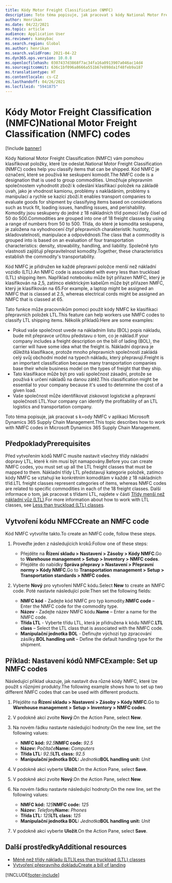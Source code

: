 ```yaml
---
title: Kódy Motor Freight Classification (NMFC)
description: Toto téma popisuje, jak pracovat s kódy National Motor Freight Classification (NMFC) v Microsoft Dynamics 365 Supply Chain Management
author: Henrikan
ms.date: 04/22/2021
ms.topic: article
audience: Application User
ms.reviewer: kamaybac
ms.search.region: Global
ms.author: henrikan
ms.search.validFrom: 2021-04-22
ms.dyn365.ops.version: 10.0.8
ms.openlocfilehash: 0307437d3868f7ac34fa16a0913907a046ac14d4
ms.sourcegitcommit: 636c1bf096a8666a551b67e898da1f48feb9a187
ms.translationtype: HT
ms.contentlocale: cs-CZ
ms.lasthandoff: 04/26/2021
ms.locfileid: "5941875"
---
```

# <a name="national-motor-freight-classification-nmfc-codes"></a><span data-ttu-id="a925a-103">Kódy Motor Freight Classification (NMFC)</span><span class="sxs-lookup"><span data-stu-id="a925a-103">National Motor Freight Classification (NMFC) codes</span></span>

[!include [banner](../includes/banner.md)]

<span data-ttu-id="a925a-104">Kódy National Motor Freight Classification (NMFC) vám pomohou klasifikovat položky, které lze odeslat.</span><span class="sxs-lookup"><span data-stu-id="a925a-104">National Motor Freight Classification (NMFC) codes help you classify items that can be shipped.</span></span> <span data-ttu-id="a925a-105">Kód NMFC je označení, které se používá ke seskupení komodit.</span><span class="sxs-lookup"><span data-stu-id="a925a-105">The NMFC code is a designation that is used to group commodities.</span></span> <span data-ttu-id="a925a-106">Umožňuje přepravním společnostem vyhodnotit zboží k odeslání klasifikací položek na základě úvah, jako je vhodnost kamionu, problémy s nakládáním, problémy s manipulací a rychle se kazící zboží.</span><span class="sxs-lookup"><span data-stu-id="a925a-106">It enables transport companies to evaluate goods for shipment by classifying items based on considerations such as truck fit, loading issues, handling issues, and perishability.</span></span> <span data-ttu-id="a925a-107">Komodity jsou seskupeny do jedné z 18 nákladních tříd pomocí řady čísel od 50 do 500.</span><span class="sxs-lookup"><span data-stu-id="a925a-107">Commodities are grouped into one of 18 freight classes by using a range of numbers from 50 to 500.</span></span> <span data-ttu-id="a925a-108">Třída, do které je komodita seskupena, je založena na vyhodnocení čtyř přepravních charakteristik: hustoty, skladovatelnosti, manipulace a odpovědnosti.</span><span class="sxs-lookup"><span data-stu-id="a925a-108">The class that a commodity is grouped into is based on an evaluation of four transportation characteristics: density, stowability, handling, and liability.</span></span> <span data-ttu-id="a925a-109">Společně tyto vlastnosti zajišťují přepravitelnost komodity.</span><span class="sxs-lookup"><span data-stu-id="a925a-109">Together, these characteristics establish the commodity's transportability.</span></span>

<span data-ttu-id="a925a-110">Kód NMFC je přidružen ke každé přepravní položce menší než nákladní vozidlo (LTL).</span><span class="sxs-lookup"><span data-stu-id="a925a-110">An NMFC code is associated with every less than truckload (LTL) shipping item.</span></span> <span data-ttu-id="a925a-111">Například notebooku může být přiřazen NMFC, který je klasifikován na 2,5, zatímco elektrickým kabelům může být přiřazen NMFC, který je klasifikován na 65.</span><span class="sxs-lookup"><span data-stu-id="a925a-111">For example, a laptop might be assigned an NMFC that is classed at 2.5, whereas electrical cords might be assigned an NMFC that is classed at 65.</span></span>

<span data-ttu-id="a925a-112">Tato funkce může pracovníkům pomoci použít kódy NMFC ke klasifikaci přepravních položek LTL.</span><span class="sxs-lookup"><span data-stu-id="a925a-112">This feature can help workers use NMFC codes to classify LTL shipping items.</span></span> <span data-ttu-id="a925a-113">Několik příkladů:</span><span class="sxs-lookup"><span data-stu-id="a925a-113">Here are some examples:</span></span>

- <span data-ttu-id="a925a-114">Pokud vaše společnost uvede na nákladním listu (BOL) popis nákladu, bude mít přepravce určitou představu o tom, co je náklad.</span><span class="sxs-lookup"><span data-stu-id="a925a-114">If your company includes a freight description on the bill of lading (BOL), the carrier will have some idea what the freight is.</span></span> <span data-ttu-id="a925a-115">Nákladní doprava je důležitá klasifikace, protože mnoho přepravních společností zakládá celý svůj obchodní model na typech nákladu, který přepravují.</span><span class="sxs-lookup"><span data-stu-id="a925a-115">Freight is an important classification because many transportation companies base their whole business model on the types of freight that they ship.</span></span>
- <span data-ttu-id="a925a-116">Tato klasifikace může být pro vaši společnost zásadní, protože se používá k určení nákladů na danou zátěž.</span><span class="sxs-lookup"><span data-stu-id="a925a-116">This classification might be essential to your company because it's used to determine the cost of a given load.</span></span>
- <span data-ttu-id="a925a-117">Vaše společnost může identifikovat ziskovost logistické a přepravní společnosti LTL.</span><span class="sxs-lookup"><span data-stu-id="a925a-117">Your company can identify the profitability of an LTL logistics and transportation company.</span></span>

<span data-ttu-id="a925a-118">Toto téma popisuje, jak pracovat s k=ody NMFC v aplikaci Microsoft Dynamics 365 Supply Chain Management.</span><span class="sxs-lookup"><span data-stu-id="a925a-118">This topic describes how to work with NMFC codes in Microsoft Dynamics 365 Supply Chain Management.</span></span>

## <a name="prerequisites"></a><span data-ttu-id="a925a-119">Předpoklady</span><span class="sxs-lookup"><span data-stu-id="a925a-119">Prerequisites</span></span>

<span data-ttu-id="a925a-120">Před vytvořením kódů NMFC musíte nastavit všechny třídy nákladní dopravy LTL, které k nim musí být namapovány.</span><span class="sxs-lookup"><span data-stu-id="a925a-120">Before you can create NMFC codes, you must set up all the LTL freight classes that must be mapped to them.</span></span> <span data-ttu-id="a925a-121">Nákladní třídy LTL představují kategorie položek, zatímco kódy NMFC se vztahují ke konkrétním komoditám v každé z 18 nákladních tříd.</span><span class="sxs-lookup"><span data-stu-id="a925a-121">LTL freight classes represent categories of items, whereas NMFC codes are related to specific commodities in each of the 18 freight classes.</span></span> <span data-ttu-id="a925a-122">Další informace o tom, jak pracovat s třídami LTL, najdete v části [Třídy menší než nákladní vůz (LTL)](ltl-class.md).</span><span class="sxs-lookup"><span data-stu-id="a925a-122">For more information about how to work with LTL classes, see [Less than truckload (LTL) classes](ltl-class.md).</span></span>

## <a name="create-an-nmfc-code"></a><span data-ttu-id="a925a-123">Vytvoření kódu NMFC</span><span class="sxs-lookup"><span data-stu-id="a925a-123">Create an NMFC code</span></span>

<span data-ttu-id="a925a-124">Kód NMFC vytvoříte takto.</span><span class="sxs-lookup"><span data-stu-id="a925a-124">To create an NMFC code, follow these steps.</span></span>

1. <span data-ttu-id="a925a-125">Proveďte jeden z následujících kroků:</span><span class="sxs-lookup"><span data-stu-id="a925a-125">Follow one of these steps:</span></span>

    - <span data-ttu-id="a925a-126">Přejděte na **Řízení skladu \> Nastavení \> Zásoby \> Kódy NMFC**.</span><span class="sxs-lookup"><span data-stu-id="a925a-126">Go to **Warehouse management \> Setup \> Inventory \> NMFC codes**.</span></span>
    - <span data-ttu-id="a925a-127">Přejděte do nabídky **Správa přepravy \> Nastavení \> Přepravní normy \> Kódy NMFC**.</span><span class="sxs-lookup"><span data-stu-id="a925a-127">Go to **Transportation management \> Setup \> Transportation standards \> NMFC codes**.</span></span>

1. <span data-ttu-id="a925a-128">Vyberte **Nový** pro vytvoření NMFC kódu.</span><span class="sxs-lookup"><span data-stu-id="a925a-128">Select **New** to create an NMFC code.</span></span> <span data-ttu-id="a925a-129">Poté nastavte následující pole:</span><span class="sxs-lookup"><span data-stu-id="a925a-129">Then set the following fields:</span></span>

    - <span data-ttu-id="a925a-130">**NMFC kód** - Zadejte kód NMFC pro typ komodity.</span><span class="sxs-lookup"><span data-stu-id="a925a-130">**NMFC code** – Enter the NMFC code for the commodity type.</span></span>
    - <span data-ttu-id="a925a-131">**Název** - Zadejte název NMFC kódu.</span><span class="sxs-lookup"><span data-stu-id="a925a-131">**Name** – Enter a name for the NMFC code.</span></span>
    - <span data-ttu-id="a925a-132">**Třída LTL** - Vyberte třídu LTL, která je přidružena k kódu NMFC.</span><span class="sxs-lookup"><span data-stu-id="a925a-132">**LTL class** – Select the LTL class that is associated with the NMFC code.</span></span>
    - <span data-ttu-id="a925a-133">**Manipulační jednotka BOL** - Definujte výchozí typ zpracování zásilky.</span><span class="sxs-lookup"><span data-stu-id="a925a-133">**BOL handling unit** – Define the default handling type for the shipment.</span></span>

## <a name="example-set-up-nmfc-codes"></a><span data-ttu-id="a925a-134">Příklad: Nastavení kódů NMFC</span><span class="sxs-lookup"><span data-stu-id="a925a-134">Example: Set up NMFC codes</span></span>

<span data-ttu-id="a925a-135">Následující příklad ukazuje, jak nastavit dva různé kódy NMFC, které lze použít s různými produkty.</span><span class="sxs-lookup"><span data-stu-id="a925a-135">The following example shows how to set up two different NMFC codes that can be used with different products.</span></span>

1. <span data-ttu-id="a925a-136">Přejděte na **Řízení skladu \> Nastavení \> Zásoby \> Kódy NMFC**.</span><span class="sxs-lookup"><span data-stu-id="a925a-136">Go to **Warehouse management \> Setup \> Inventory \> NMFC codes**.</span></span>
1. <span data-ttu-id="a925a-137">V podokně akcí zvolte **Nový**.</span><span class="sxs-lookup"><span data-stu-id="a925a-137">On the Action Pane, select **New**.</span></span>
1. <span data-ttu-id="a925a-138">Na novém řádku nastavte následující hodnoty:</span><span class="sxs-lookup"><span data-stu-id="a925a-138">On the new line, set the following values:</span></span>

    - <span data-ttu-id="a925a-139">**NMFC kód:** *92.5*</span><span class="sxs-lookup"><span data-stu-id="a925a-139">**NMFC code:** *92.5*</span></span>
    - <span data-ttu-id="a925a-140">**Název:** *Počítače*</span><span class="sxs-lookup"><span data-stu-id="a925a-140">**Name:** *Computers*</span></span>
    - <span data-ttu-id="a925a-141">**Třída LTL:** *92.5*</span><span class="sxs-lookup"><span data-stu-id="a925a-141">**LTL class:** *92.5*</span></span>
    - <span data-ttu-id="a925a-142">**Manipulační jednotka BOL:** *Jednotka*</span><span class="sxs-lookup"><span data-stu-id="a925a-142">**BOL handling unit:** *Unit*</span></span>

1. <span data-ttu-id="a925a-143">V podokně akcí vyberte **Uložit**.</span><span class="sxs-lookup"><span data-stu-id="a925a-143">On the Action Pane, select **Save**.</span></span>
1. <span data-ttu-id="a925a-144">V podokně akcí zvolte **Nový**.</span><span class="sxs-lookup"><span data-stu-id="a925a-144">On the Action Pane, select **New**.</span></span>
1. <span data-ttu-id="a925a-145">Na novém řádku nastavte následující hodnoty:</span><span class="sxs-lookup"><span data-stu-id="a925a-145">On the new line, set the following values:</span></span>

    - <span data-ttu-id="a925a-146">**NMFC kód:** *125*</span><span class="sxs-lookup"><span data-stu-id="a925a-146">**NMFC code:** *125*</span></span>
    - <span data-ttu-id="a925a-147">**Název:** *Telefony*</span><span class="sxs-lookup"><span data-stu-id="a925a-147">**Name:** *Phones*</span></span>
    - <span data-ttu-id="a925a-148">**Třída LTL:** *125*</span><span class="sxs-lookup"><span data-stu-id="a925a-148">**LTL class:** *125*</span></span>
    - <span data-ttu-id="a925a-149">**Manipulační jednotka BOL:** *Jednotka*</span><span class="sxs-lookup"><span data-stu-id="a925a-149">**BOL handling unit:** *Unit*</span></span>

1. <span data-ttu-id="a925a-150">V podokně akcí vyberte **Uložit**.</span><span class="sxs-lookup"><span data-stu-id="a925a-150">On the Action Pane, select **Save**.</span></span>

## <a name="additional-resources"></a><span data-ttu-id="a925a-151">Další prostředky</span><span class="sxs-lookup"><span data-stu-id="a925a-151">Additional resources</span></span>

- [<span data-ttu-id="a925a-152">Méně než třídy nákladu (LTL)</span><span class="sxs-lookup"><span data-stu-id="a925a-152">Less than truckload (LTL) classes</span></span>](ltl-class.md)
- [<span data-ttu-id="a925a-153">Vytvoření přepravního dokladu</span><span class="sxs-lookup"><span data-stu-id="a925a-153">Create a bill of landing</span></span>](create-bill-of-lading.md)

[!INCLUDE[footer-include](../../includes/footer-banner.md)]
